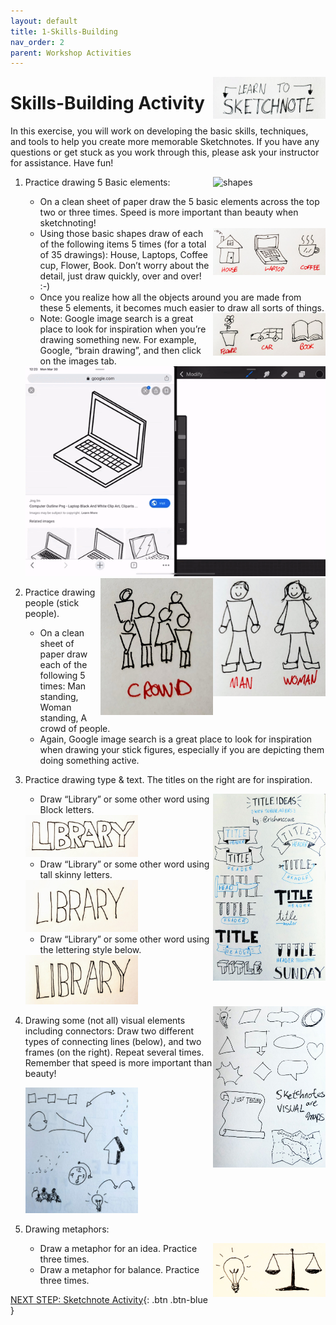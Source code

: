 ```yaml
---
layout: default
title: 1-Skills-Building
nav_order: 2
parent: Workshop Activities
---
```


<img src="images/act-1/logo.png" alt="" style="float:right;width:180px;">

# Skills-Building Activity

In this exercise, you will work on developing the basic skills, techniques, and tools to help you create more memorable Sketchnotes. If you have any questions or get stuck as you work through this, please ask your instructor for assistance.  Have fun!

<img src="images/act-1/shapes" alt="shapes" style="float:right;width:180px;">

1.  Practice drawing 5 Basic elements:
    -   On a clean sheet of paper draw the 5 basic elements across the top two or three times. Speed is more important than beauty when sketchnoting!
    
    <img src="images/act-1/drawings1.png" alt="sample drawings" style="float:right;width:180px;">
    
    -   Using those basic shapes draw of each of the following items 5 times (for a total of 35 drawings): House, Laptops, Coffee cup, Flower, Book. Don’t worry about the detail, just draw quickly, over and over! :-)
    -   Once you realize how all the objects around you are made from these 5 elements, it becomes much easier to draw all sorts of things.
    
    <img src="images/act-1/drawings2.png" alt="sample drawings" style="float:right;width:180px;">
    
    -   Note: Google image search is a great place to look for inspiration when you’re drawing something new. For example, Google, “brain drawing”, and then click on the images tab.
    
    <img src="images/act-1/drawing.gif" alt="drawing animated" style="width:720px;">
    
    <img src="images/act-1/drawings5.png" alt="people drawings" style="float:right;width:180px;">
    <img src="images/act-1/drawings4.png" alt="crowd drawings" style="float:right;width:180px;">
    
2.  Practice drawing people (stick people).
    -   On a clean sheet of paper draw each of the following 5 times: Man standing, Woman standing, A crowd of people.
    -   Again, Google image search is a great place to look for inspiration when drawing your stick figures, especially if you are depicting them doing something active.
3.  Practice drawing type & text. The titles on the right are for inspiration.
    
    <img src="images/act-1/drawings-title.png" alt="titles" style="float:right;width:180px;">
    
    -   Draw “Library” or some other word using Block letters.
    
    <img src="images/act-1/library1.png" alt="library 1" style="width:180px;">
    
    -   Draw “Library” or some other word using tall skinny letters.

    <img src="images/act-1/library2.png" alt="library 2" style="width:180px;">

    -   Draw “Library” or some other word using the lettering style below.

    <img src="images/act-1/library3.png" alt="library 3" style="width:180px;">
    
    <img src="images/act-1/visual-elements-1.png" alt="drawings containers" style="float:right;width:180px;">

4.  Drawing some (not all) visual elements including connectors: Draw two different types of connecting lines (below), and two frames (on the right). Repeat several times. Remember that speed is more important than beauty!

    <img src="images/act-1/visual-elements-2.png" alt="arrow drawings" style="width:180px;">

5.  Drawing metaphors:
    
    <img src="images/act-1/drawings6.png" alt="drawings" style="float:right;width:180px;">
    
    -   Draw a metaphor for an idea. Practice three times.
    -   Draw a metaphor for balance. Practice three times.

[NEXT STEP: Sketchnote Activity](act-2.html){: .btn .btn-blue }
